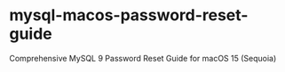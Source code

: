 # mysql-macos-password-reset-guide
Comprehensive MySQL 9 Password Reset Guide for macOS 15 (Sequoia)
